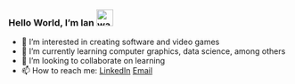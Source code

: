 ### Hello World, I’m Ian <img src="https://media.giphy.com/media/hvRJCLFzcasrR4ia7z/giphy.gif" width="30px" alt="wave"/> 
- 👀 I’m interested in creating software and video games
- 🌱 I’m currently learning computer graphics, data science, among others
- 💞️ I’m looking to collaborate on learning
- 📫 How to reach me: [LinkedIn](linkedin.com/in/ianlulu/) [Email](mailto:ianpatricklulu@gmail.com)
